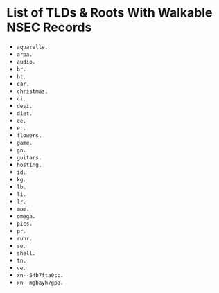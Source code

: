# List of TLDs & Roots With Walkable NSEC Records

* `aquarelle.`
* `arpa.`
* `audio.`
* `br.`
* `bt.`
* `car.`
* `christmas.`
* `ci.`
* `desi.`
* `diet.`
* `ee.`
* `er.`
* `flowers.`
* `game.`
* `gn.`
* `guitars.`
* `hosting.`
* `id.`
* `kg.`
* `lb.`
* `li.`
* `lr.`
* `mom.`
* `omega.`
* `pics.`
* `pr.`
* `ruhr.`
* `se.`
* `shell.`
* `tn.`
* `ve.`
* `xn--54b7fta0cc.`
* `xn--mgbayh7gpa.`
